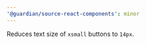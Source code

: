 ```yaml
---
'@guardian/source-react-components': minor
---
```


Reduces text size of `xsmall` buttons to `14px`.
